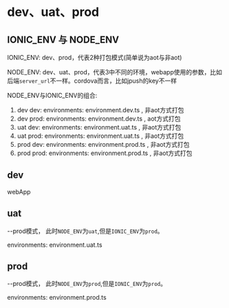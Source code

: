 # dev、uat、prod

## IONIC_ENV 与 NODE_ENV

IONIC_ENV: dev、prod，代表2种打包模式(简单说为aot与非aot)

NODE_ENV: dev、uat、prod，代表3中不同的环境，webapp使用的参数，比如后端`server_url`不一样。cordova而言，比如jpush的key不一样

NODE_ENV与IONIC_ENV的组合:
1. dev dev:  environments: environment.dev.ts , 非aot方式打包
2. dev prod: environments: environment.dev.ts , aot方式打包
3. uat dev:  environments: environment.uat.ts , 非aot方式打包
4. uat prod: environments: environment.uat.ts , 非aot方式打包
5. prod dev: environments: environment.prod.ts , 非aot方式打包
6. prod prod: environments: environment.prod.ts , 非aot方式打包

## dev
webApp

## uat
--prod模式，
此时`NODE_ENV`为`uat`,但是`IONIC_ENV`为`prod`。

environments: environment.uat.ts

## prod
--prod模式，
此时`NODE_ENV`为`prod`,但是`IONIC_ENV`为`prod`。

environments: environment.prod.ts

